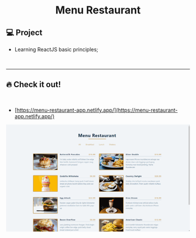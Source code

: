 <h1 align="center">
  Menu Restaurant
</h1> 

## 💻 Project

 - Learning ReactJS basic principles;
 
<p>&nbsp;&nbsp;</p>

---

## 🔥 Check it out!
</br>

- [https://menu-restaurant-app.netlify.app/](https://menu-restaurant-app.netlify.app/)
<p align="center">
  <img src="src/images/menu-gif.gif" />
</p>

<p>&nbsp;&nbsp;</p>
